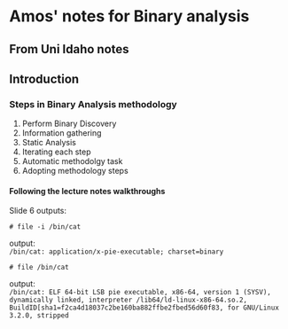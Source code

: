 
# Amos' notes for Binary analysis  

## From Uni Idaho notes  

## Introduction  

### Steps in Binary Analysis methodology  
1. Perform Binary Discovery
2. Information gathering
3. Static Analysis
4. Iterating each step
5. Automatic methodolgy task
6. Adopting methodology steps  

#### Following the lecture notes walkthroughs

Slide 6 outputs:

`# file -i /bin/cat`  

output:  
`/bin/cat: application/x-pie-executable; charset=binary`

`# file /bin/cat`  

output:  
`/bin/cat: ELF 64-bit LSB pie executable, x86-64, version 1 (SYSV), dynamically linked, interpreter /lib64/ld-linux-x86-64.so.2, BuildID[sha1=f2ca4d18037c2be160ba882ffbe2fbed56d60f83, for GNU/Linux 3.2.0, stripped`
